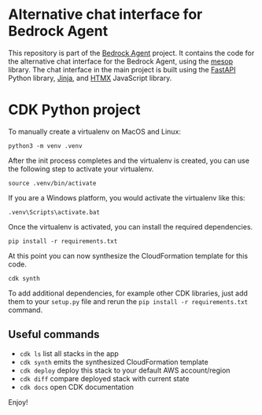 
# Alternative chat interface for Bedrock Agent

This repository is part of the [Bedrock Agent](https://github.com/guyernest/bedrock-agent) project. It contains the code for the alternative chat interface for the Bedrock Agent, using the [mesop](https://google.github.io/mesop/) library. The chat interface in the main project is built using the [FastAPI](https://fastapi.tiangolo.com/) Python library, [Jinja](https://jinja.palletsprojects.com/), and [HTMX](https://htmx.org/) JavaScript library.

# CDK Python project

To manually create a virtualenv on MacOS and Linux:

```shell
python3 -m venv .venv
```

After the init process completes and the virtualenv is created, you can use the following
step to activate your virtualenv.

```shell
source .venv/bin/activate
```

If you are a Windows platform, you would activate the virtualenv like this:

```shell
.venv\Scripts\activate.bat
```

Once the virtualenv is activated, you can install the required dependencies.

```shell
pip install -r requirements.txt
```

At this point you can now synthesize the CloudFormation template for this code.

```shell
cdk synth
```

To add additional dependencies, for example other CDK libraries, just add
them to your `setup.py` file and rerun the `pip install -r requirements.txt`
command.

## Useful commands

 * `cdk ls`          list all stacks in the app
 * `cdk synth`       emits the synthesized CloudFormation template
 * `cdk deploy`      deploy this stack to your default AWS account/region
 * `cdk diff`        compare deployed stack with current state
 * `cdk docs`        open CDK documentation

Enjoy!
